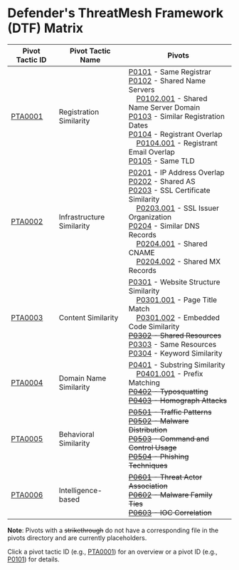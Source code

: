 # Defender's ThreatMesh Framework (DTF) Matrix

| Pivot Tactic ID         | Pivot Tactic Name          | Pivots                                                                     |
|-------------------------|----------------------------|----------------------------------------------------------------------------|
| [PTA0001](pivot-tactics/PTA0001/main.md) | Registration Similarity    | [P0101](pivots/P0101.md) - Same Registrar<br>[P0102](pivots/P0102.md) - Shared Name Servers<br>&nbsp;&nbsp;&nbsp;&nbsp;[P0102.001](pivots/P0102.001.md) - Shared Name Server Domain<br>[P0103](pivots/P0103.md) - Similar Registration Dates<br>[P0104](pivots/P0104.md) - Registrant Overlap<br>&nbsp;&nbsp;&nbsp;&nbsp;[P0104.001](pivots/P0104.001.md) - Registrant Email Overlap<br>[P0105](pivots/P0105.md) - Same TLD |
| [PTA0002](pivot-tactics/PTA0002/main.md) | Infrastructure Similarity  | [P0201](pivots/P0201.md) - IP Address Overlap<br>[P0202](pivots/P0202.md) - Shared AS<br>[P0203](pivots/P0203.md) - SSL Certificate Similarity<br>&nbsp;&nbsp;&nbsp;&nbsp;[P0203.001](pivots/P0203.001.md) - SSL Issuer Organization<br>[P0204](pivots/P0204.md) - Similar DNS Records<br>&nbsp;&nbsp;&nbsp;&nbsp;[P0204.001](pivots/P0204.001.md) - Shared CNAME<br>&nbsp;&nbsp;&nbsp;&nbsp;[P0204.002](pivots/P0204.001.md) - Shared MX Records |
| [PTA0003](pivot-tactics/PTA0003/main.md) | Content Similarity         | [P0301](pivots/P0301.md) - Website Structure Similarity<br>&nbsp;&nbsp;&nbsp;&nbsp;[P0301.001](pivots/P0301.001.md) - Page Title Match<br>&nbsp;&nbsp;&nbsp;&nbsp;[P0301.002](pivots/P0301.002.md) - Embedded Code Similarity<br>~~[P0302](pivots/P0302.md) - Shared Resources~~<br>[P0303](pivots/P0303.md) - Same Resources<br>[P0304](pivots/P0304.md) - Keyword Similarity |
| [PTA0004](pivot-tactics/PTA0004/main.md) | Domain Name Similarity     | [P0401](pivots/P0401.md) - Substring Similarity<br>&nbsp;&nbsp;&nbsp;&nbsp;[P0401.001](pivots/P0401.001.md) - Prefix Matching<br>~~[P0402](pivots/P0402.md) - Typosquatting~~<br>~~[P0403](pivots/P0403.md) - Homograph Attacks~~ |
| [PTA0005](pivot-tactics/PTA0005/main.md) | Behavioral Similarity      | ~~[P0501](pivots/P0501.md) - Traffic Patterns~~<br>~~[P0502](pivots/P0202.md) - Malware Distribution~~<br>~~[P0503](pivots/P0503.md) - Command and Control Usage~~<br>~~[P0504](pivots/P0504.md) - Phishing Techniques~~ |
| [PTA0006](pivot-tactics/PTA0006/main.md) | Intelligence-based         | ~~[P0601](pivots/P0601.md) - Threat Actor Association~~<br>~~[P0602](pivots/P0602.md) - Malware Family Ties~~<br>~~[P0603](pivots/P0603.md) - IOC Correlation~~ |

**Note**: Pivots with a ~~strikethrough~~ do not have a corresponding file in the pivots directory and are currently placeholders.

Click a pivot tactic ID (e.g., [PTA0001](pivot-tactics/PTA0001/main.md)) for an overview or a pivot ID (e.g., [P0101](pivots/P0101.md)) for details.